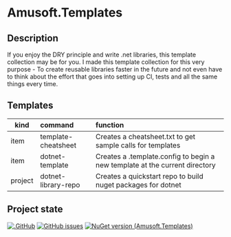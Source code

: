# Amusoft.Templates

## Description

If you enjoy the DRY principle and write .net libraries, this template collection may be for you. I made this template collection for this very purpose - To create reusable libraries faster in the future and not even have to think about the effort that goes into setting up CI, tests and all the same things every time.

## Templates

| kind | command | function |
|------|:--------|:---------|
| item | template-cheatsheet | Creates a cheatsheet.txt to get sample calls for templates |
| item | dotnet-template | Creates a .template.config to begin a new template at the current directory |
| project | dotnet-library-repo | Creates a quickstart repo to build nuget packages for dotnet |

## Project state
[![.GitHub](https://github.com/taori/Amusoft.Templates/actions/workflows/dotnet.yml/badge.svg)](https://github.com/taori/Amusoft.Templates/actions/workflows/dotnet.yml)
[![GitHub issues](https://img.shields.io/github/issues/taori/Amusoft.Templates)](https://github.com/taori/Amusoft.Templates/issues)
[![NuGet version (Amusoft.Templates)](https://img.shields.io/nuget/v/Amusoft.Templates.svg)](https://www.nuget.org/packages/Amusoft.Templates/)
